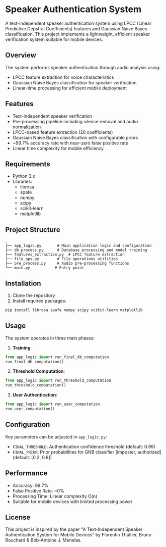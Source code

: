 # Speaker Authentication System

A text-independent speaker authentication system using LPCC (Linear Predictive Cepstral Coefficients) features and Gaussian Naive Bayes classification. This project implements a lightweight, efficient speaker verification system suitable for mobile devices.

## Overview

The system performs speaker authentication through audio analysis using:
- LPCC feature extraction for voice characteristics
- Gaussian Naive Bayes classification for speaker verification
- Linear-time processing for efficient mobile deployment

## Features

- Text-independent speaker verification
- Pre-processing pipeline including silence removal and audio normalization
- LPCC-based feature extraction (20 coefficients)
- Gaussian Naive Bayes classification with configurable priors
- ~99.7% accuracy rate with near-zero false positive rate
- Linear time complexity for mobile efficiency

## Requirements

- Python 3.x
- Libraries:
  - librosa
  - spafe
  - numpy
  - scipy
  - scikit-learn
  - matplotlib

## Project Structure

```
.
├── app_logic.py       # Main application logic and configuration
├── db_process.py      # Database processing and model training
├── features_extraction.py  # LPCC feature extraction
├── file_ops.py        # File operations utilities
├── pre_process.py     # Audio pre-processing functions
└── main.py           # Entry point
```

## Installation

1. Clone the repository
2. Install required packages:
```bash
pip install librosa spafe numpy scipy scikit-learn matplotlib
```

## Usage

The system operates in three main phases:

1. **Training**:
```python
from app_logic import run_final_db_computation
run_final_db_computation()
```

2. **Threshold Computation**:
```python
from app_logic import run_threshold_computation
run_threshold_computation()
```

3. **User Authentication**:
```python
from app_logic import run_user_computation
run_user_computation()
```

## Configuration

Key parameters can be adjusted in `app_logic.py`:
- `FINAL_THRESHOLD`: Authentication confidence threshold (default: 0.99)
- `FINAL_PRIOR`: Prior probabilities for GNB classifier [imposter, authorized] (default: [0.2, 0.8])

## Performance

- Accuracy: 99.7%
- False Positive Rate: ~0%
- Processing Time: Linear complexity O(n)
- Suitable for mobile devices with limited processing power

## License

This project is inspired by the paper "A Text-Independent Speaker Authentication System for Mobile Devices" by Florentin Thullier, Bruno Bouchard & Bob-Antoine J. Menelas.
